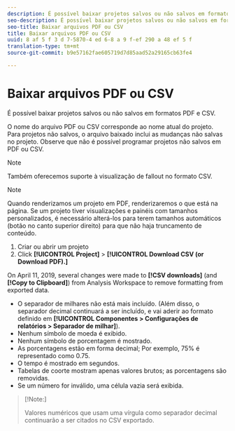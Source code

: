 ```yaml
---
description: É possível baixar projetos salvos ou não salvos em formatos PDF e CSV.
seo-description: É possível baixar projetos salvos ou não salvos em formatos PDF e CSV.
seo-title: Baixar arquivos PDF ou CSV
title: Baixar arquivos PDF ou CSV
uuid: 8 af 5 f 3 d 7-5870-4 ed 6-8 a 9 f-ef 290 a 48 ef 5 f
translation-type: tm+mt
source-git-commit: b9e57162fae605719d7d85aad52a29165cb63fe4

---
```



# Baixar arquivos PDF ou CSV

É possível baixar projetos salvos ou não salvos em formatos PDF e CSV.

O nome do arquivo PDF ou CSV corresponde ao nome atual do projeto. Para projetos não salvos, o arquivo baixado inclui as mudanças não salvas no projeto. Observe que não é possível programar projetos não salvos em PDF ou CSV.

>[!NOTE]
>
>Também oferecemos suporte à visualização de fallout no formato CSV.

>[!NOTE]
>
>Quando renderizamos um projeto em PDF, renderizaremos o que está na página. Se um projeto tiver visualizações e painéis com tamanhos personalizados, é necessário alterá-los para terem tamanhos automáticos (botão no canto superior direito) para que não haja truncamento de conteúdo.

1. Criar ou abrir um projeto
1. Click **[!UICONTROL Project]** &gt; **[!UICONTROL Download CSV (or Download PDF).]**

On April 11, 2019, several changes were made to **[!CSV downloads]** (and **[!Copy to Clipboard]**) from Analysis Workspace to remove formatting from exported data.
* O separador de milhares não está mais incluído. (Além disso, o separador decimal continuará a ser incluído, e vai aderir ao formato definido em **[!UICONTROL Componentes &gt; Configurações de relatórios &gt; Separador de milhar]**).
* Nenhum símbolo de moeda é exibido.
* Nenhum símbolo de porcentagem é mostrado.
* As porcentagens estão em forma decimal; Por exemplo, 75% é representado como 0.75.
* O tempo é mostrado em segundos.
* Tabelas de coorte mostram apenas valores brutos; as porcentagens são removidas.
* Se um número for inválido, uma célula vazia será exibida.

>[!Note:]
>
> Valores numéricos que usam uma vírgula como separador decimal continuarão a ser citados no CSV exportado.